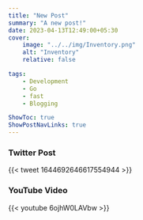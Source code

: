 ```yaml
---
title: "New Post"
summary: "A new post!"
date: 2023-04-13T12:49:00+05:30
cover:
    image: "../../img/Inventory.png"
    alt: "Inventory"
    relative: false

tags:
    - Development
    - Go
    - fast
    - Blogging

ShowToc: true
ShowPostNavLinks: true
---
```


### Twitter Post

{{< tweet 1644692646617554944 >}}

### YouTube Video

{{< youtube 6ojhW0LAVbw >}}